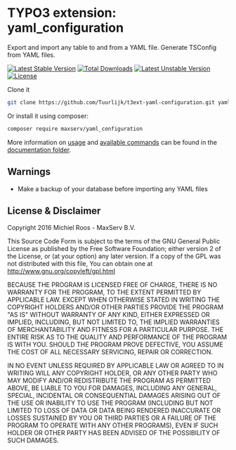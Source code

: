 # TYPO3 extension: yaml_configuration
Export and import any table to and from a YAML file. Generate TSConfig from YAML files.

[![Latest Stable Version](https://poser.pugx.org/maxserv/yaml_configuration/v/stable)](https://packagist.org/packages/maxserv/yaml_configuration) [![Total Downloads](https://poser.pugx.org/maxserv/yaml_configuration/downloads)](https://packagist.org/packages/maxserv/yaml_configuration) [![Latest Unstable Version](https://poser.pugx.org/maxserv/yaml_configuration/v/unstable)](https://packagist.org/packages/maxserv/yaml_configuration) [![License](https://poser.pugx.org/maxserv/yaml_configuration/license)](https://packagist.org/packages/maxserv/yaml_configuration)

Clone it
```bash
git clone https://github.com/Tuurlijk/t3ext-yaml-configuration.git yaml_configuration
```

Or install it using composer:
```bash
composer require maxserv/yaml_configuration
```

More information on [usage](Documentation/UserManual/Index.rst) and [available commands](Documentation/CommandReference/Index.rst) can be found in the [documentation folder](Documentation/Index.rst).

## Warnings
* Make a backup of your database before importing any YAML files

## License & Disclaimer
Copyright 2016 Michiel Roos - MaxServ B.V.

This Source Code Form is subject to the terms of the GNU General Public License as published by the Free Software Foundation; either version 2 of the License, or (at your option) any later version. If a copy of the GPL was not distributed with this file, You can obtain one at http://www.gnu.org/copyleft/gpl.html

BECAUSE THE PROGRAM IS LICENSED FREE OF CHARGE, THERE IS NO WARRANTY FOR THE PROGRAM, TO THE EXTENT PERMITTED BY APPLICABLE LAW. EXCEPT WHEN OTHERWISE STATED IN WRITING THE COPYRIGHT HOLDERS AND/OR OTHER PARTIES PROVIDE THE PROGRAM "AS IS" WITHOUT WARRANTY OF ANY KIND, EITHER EXPRESSED OR IMPLIED, INCLUDING, BUT NOT LIMITED TO, THE IMPLIED WARRANTIES OF MERCHANTABILITY AND FITNESS FOR A PARTICULAR PURPOSE. THE ENTIRE RISK AS TO THE QUALITY AND PERFORMANCE OF THE PROGRAM IS WITH YOU. SHOULD THE PROGRAM PROVE DEFECTIVE, YOU ASSUME THE COST OF ALL NECESSARY SERVICING, REPAIR OR CORRECTION.

IN NO EVENT UNLESS REQUIRED BY APPLICABLE LAW OR AGREED TO IN WRITING WILL ANY COPYRIGHT HOLDER, OR ANY OTHER PARTY WHO MAY MODIFY AND/OR REDISTRIBUTE THE PROGRAM AS PERMITTED ABOVE, BE LIABLE TO YOU FOR DAMAGES, INCLUDING ANY GENERAL, SPECIAL, INCIDENTAL OR CONSEQUENTIAL DAMAGES ARISING OUT OF THE USE OR INABILITY TO USE THE PROGRAM (INCLUDING BUT NOT LIMITED TO LOSS OF DATA OR DATA BEING RENDERED INACCURATE OR LOSSES SUSTAINED BY YOU OR THIRD PARTIES OR A FAILURE OF THE PROGRAM TO OPERATE WITH ANY OTHER PROGRAMS), EVEN IF SUCH HOLDER OR OTHER PARTY HAS BEEN ADVISED OF THE POSSIBILITY OF SUCH DAMAGES.
